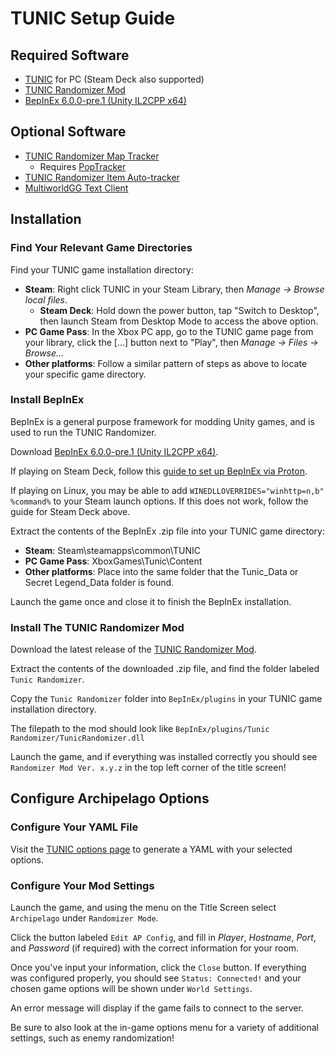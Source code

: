 # TUNIC Setup Guide

## Required Software

- [TUNIC](https://tunicgame.com/) for PC (Steam Deck also supported)
- [TUNIC Randomizer Mod](https://github.com/silent-destroyer/tunic-randomizer/releases/latest)
- [BepInEx 6.0.0-pre.1 (Unity IL2CPP x64)](https://github.com/BepInEx/BepInEx/releases/tag/v6.0.0-pre.1)

## Optional Software
- [TUNIC Randomizer Map Tracker](https://github.com/SapphireSapphic/TunicTracker/releases/latest) 
  - Requires [PopTracker](https://github.com/black-sliver/PopTracker/releases)
- [TUNIC Randomizer Item Auto-tracker](https://github.com/radicoon/tunic-rando-tracker/releases/latest)
- [MultiworldGG Text Client](https://github.com/MultiworldGG/MultiworldGG/releases/latest)

## Installation

### Find Your Relevant Game Directories

Find your TUNIC game installation directory:

- **Steam**: Right click TUNIC in your Steam Library, then *Manage → Browse local files*.<br>
  - **Steam Deck**: Hold down the power button, tap "Switch to Desktop", then launch Steam from Desktop Mode to access the above option.
- **PC Game Pass**: In the Xbox PC app, go to the TUNIC game page from your library, click the [...] button next to "Play", then 
*Manage → Files → Browse...*<br>
- **Other platforms**: Follow a similar pattern of steps as above to locate your specific game directory.

### Install BepInEx

BepInEx is a general purpose framework for modding Unity games, and is used to run the TUNIC Randomizer.

Download [BepInEx 6.0.0-pre.1 (Unity IL2CPP x64)](https://github.com/BepInEx/BepInEx/releases/tag/v6.0.0-pre.1).

If playing on Steam Deck, follow this [guide to set up BepInEx via Proton](https://docs.bepinex.dev/articles/advanced/proton_wine.html).

If playing on Linux, you may be able to add `WINEDLLOVERRIDES="winhttp=n,b" %command%` to your Steam launch options. If this does not work, follow the guide for Steam Deck above.

Extract the contents of the BepInEx .zip file into your TUNIC game directory:<br>
- **Steam**: Steam\steamapps\common\TUNIC<br>
- **PC Game Pass**: XboxGames\Tunic\Content<br>
- **Other platforms**: Place into the same folder that the Tunic_Data or Secret Legend_Data folder is found.

Launch the game once and close it to finish the BepInEx installation.

### Install The TUNIC Randomizer Mod

Download the latest release of the [TUNIC Randomizer Mod](https://github.com/silent-destroyer/tunic-randomizer/releases/latest).

Extract the contents of the downloaded .zip file, and find the folder labeled `Tunic Randomizer`.

Copy the `Tunic Randomizer` folder into `BepInEx/plugins` in your TUNIC game installation directory. 

The filepath to the mod should look like `BepInEx/plugins/Tunic Randomizer/TunicRandomizer.dll`<br>

Launch the game, and if everything was installed correctly you should see `Randomizer Mod Ver. x.y.z` in the top left corner of the title screen!

## Configure Archipelago Options

### Configure Your YAML File

Visit the [TUNIC options page](/games/TUNIC/player-options) to generate a YAML with your selected options.

### Configure Your Mod Settings
Launch the game, and using the menu on the Title Screen select `Archipelago` under `Randomizer Mode`. 

Click the button labeled `Edit AP Config`, and fill in *Player*, *Hostname*, *Port*, and *Password* (if required) with the correct information for your room.

Once you've input your information, click the `Close` button. If everything was configured properly, you should see `Status: Connected!` and your chosen game options will be shown under `World Settings`.

An error message will display if the game fails to connect to the server.

Be sure to also look at the in-game options menu for a variety of additional settings, such as enemy randomization!
